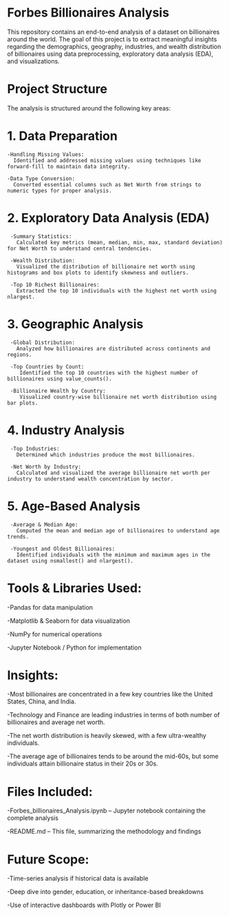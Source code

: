# Forbes Billionaires Analysis

This repository contains an end-to-end analysis of a dataset on billionaires around the world. The goal of this project is to extract meaningful insights regarding the demographics, geography, industries, and wealth distribution of billionaires using data preprocessing, exploratory data analysis (EDA), and visualizations.

# Project Structure

 The analysis is structured around the following key areas:

 # 1. Data Preparation

    -Handling Missing Values:
      Identified and addressed missing values using techniques like forward-fill to maintain data integrity.

    -Data Type Conversion:
      Converted essential columns such as Net Worth from strings to numeric types for proper analysis.

  # 2. Exploratory Data Analysis (EDA)

     -Summary Statistics:
       Calculated key metrics (mean, median, min, max, standard deviation) for Net Worth to understand central tendencies.

     -Wealth Distribution:
       Visualized the distribution of billionaire net worth using histograms and box plots to identify skewness and outliers.

     -Top 10 Richest Billionaires:
       Extracted the top 10 individuals with the highest net worth using nlargest.

  # 3. Geographic Analysis

     -Global Distribution:
       Analyzed how billionaires are distributed across continents and regions.

     -Top Countries by Count: 
        Identified the top 10 countries with the highest number of billionaires using value_counts().

     -Billionaire Wealth by Country:
        Visualized country-wise billionaire net worth distribution using bar plots.

  # 4. Industry Analysis

     -Top Industries:
       Determined which industries produce the most billionaires.

     -Net Worth by Industry:
       Calculated and visualized the average billionaire net worth per industry to understand wealth concentration by sector.

  # 5. Age-Based Analysis

     -Average & Median Age:
       Computed the mean and median age of billionaires to understand age trends.
     
     -Youngest and Oldest Billionaires:
       Identified individuals with the minimum and maximum ages in the dataset using nsmallest() and nlargest().




# Tools & Libraries Used:

  -Pandas for data manipulation

  -Matplotlib & Seaborn for data visualization

  -NumPy for numerical operations

  -Jupyter Notebook / Python for implementation


# Insights:

  -Most billionaires are concentrated in a few key countries like the United States, China, and India.

  -Technology and Finance are leading industries in terms of both number of billionaires and average net worth.

  -The net worth distribution is heavily skewed, with a few ultra-wealthy individuals.

  -The average age of billionaires tends to be around the mid-60s, but some individuals attain billionaire status in their 20s or 30s.


# Files Included:

  -Forbes_billionaires_Analysis.ipynb – Jupyter notebook containing the complete analysis

  -README.md – This file, summarizing the methodology and findings


# Future Scope:

  -Time-series analysis if historical data is available

  -Deep dive into gender, education, or inheritance-based breakdowns

  -Use of interactive dashboards with Plotly or Power BI
